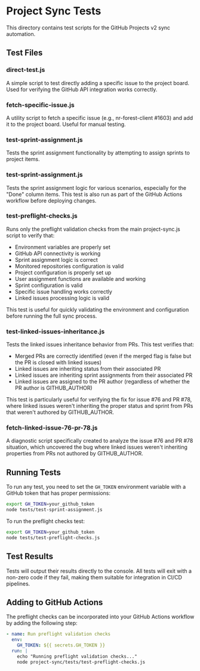 # Project Sync Tests

This directory contains test scripts for the GitHub Projects v2 sync automation.

## Test Files

### direct-test.js
A simple script to test directly adding a specific issue to the project board. Used for verifying the GitHub API integration works correctly.

### fetch-specific-issue.js
A utility script to fetch a specific issue (e.g., nr-forest-client #1603) and add it to the project board. Useful for manual testing.

### test-sprint-assignment.js
Tests the sprint assignment functionality by attempting to assign sprints to project items.

### test-sprint-assignment.js
Tests the sprint assignment logic for various scenarios, especially for the "Done" column items. This test is also run as part of the GitHub Actions workflow before deploying changes.

### test-preflight-checks.js
Runs only the preflight validation checks from the main project-sync.js script to verify that:
- Environment variables are properly set
- GitHub API connectivity is working
- Sprint assignment logic is correct
- Monitored repositories configuration is valid
- Project configuration is properly set up
- User assignment functions are available and working
- Sprint configuration is valid
- Specific issue handling works correctly
- Linked issues processing logic is valid

This test is useful for quickly validating the environment and configuration before running the full sync process.

### test-linked-issues-inheritance.js
Tests the linked issues inheritance behavior from PRs. This test verifies that:
- Merged PRs are correctly identified (even if the merged flag is false but the PR is closed with linked issues)
- Linked issues are inheriting status from their associated PR
- Linked issues are inheriting sprint assignments from their associated PR
- Linked issues are assigned to the PR author (regardless of whether the PR author is GITHUB_AUTHOR)

This test is particularly useful for verifying the fix for issue #76 and PR #78, where linked issues weren't inheriting the proper status and sprint from PRs that weren't authored by GITHUB_AUTHOR.

### fetch-linked-issue-76-pr-78.js
A diagnostic script specifically created to analyze the issue #76 and PR #78 situation, which uncovered the bug where linked issues weren't inheriting properties from PRs not authored by GITHUB_AUTHOR.

## Running Tests

To run any test, you need to set the `GH_TOKEN` environment variable with a GitHub token that has proper permissions:

```bash
export GH_TOKEN=your_github_token
node tests/test-sprint-assignment.js
```

To run the preflight checks test:

```bash
export GH_TOKEN=your_github_token
node tests/test-preflight-checks.js
```

## Test Results

Tests will output their results directly to the console. All tests will exit with a non-zero code if they fail, making them suitable for integration in CI/CD pipelines.

## Adding to GitHub Actions

The preflight checks can be incorporated into your GitHub Actions workflow by adding the following step:

```yaml
- name: Run preflight validation checks
  env:
    GH_TOKEN: ${{ secrets.GH_TOKEN }}
  run: |
    echo "Running preflight validation checks..."
    node project-sync/tests/test-preflight-checks.js
```
